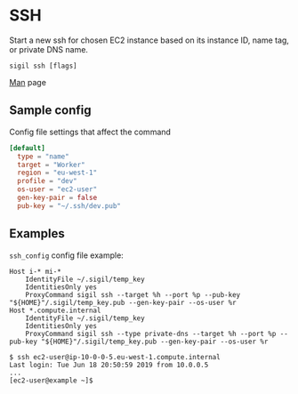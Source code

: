 # SSH

Start a new ssh for chosen EC2 instance based on its instance ID, name tag, or private DNS name.

```console
sigil ssh [flags]
```

[Man](../man/sigil_ssh.md) page

## Sample config

Config file settings that affect the command

```toml
[default]
  type = "name"
  target = "Worker"
  region = "eu-west-1"
  profile = "dev"
  os-user = "ec2-user"
  gen-key-pair = false
  pub-key = "~/.ssh/dev.pub"
```

## Examples

`ssh_config` config file example:

```ssh_config
Host i-* mi-*
    IdentityFile ~/.sigil/temp_key
    IdentitiesOnly yes
    ProxyCommand sigil ssh --target %h --port %p --pub-key "${HOME}"/.sigil/temp_key.pub --gen-key-pair --os-user %r
Host *.compute.internal
    IdentityFile ~/.sigil/temp_key
    IdentitiesOnly yes
    ProxyCommand sigil ssh --type private-dns --target %h --port %p --pub-key "${HOME}"/.sigil/temp_key.pub --gen-key-pair --os-user %r
```

```console
$ ssh ec2-user@ip-10-0-0-5.eu-west-1.compute.internal
Last login: Tue Jun 18 20:50:59 2019 from 10.0.0.5
...
[ec2-user@example ~]$
```
